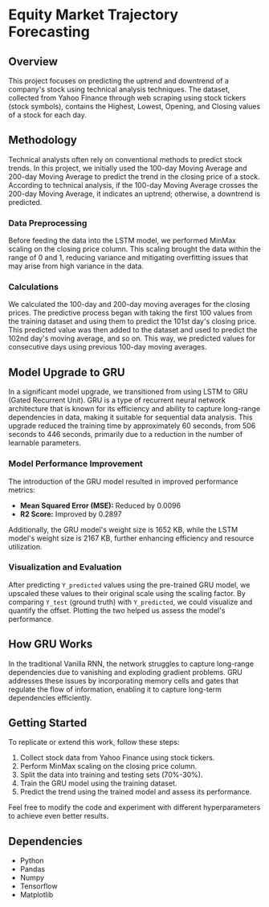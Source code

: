 # Equity Market Trajectory Forecasting

## Overview

This project focuses on predicting the uptrend and downtrend of a company's stock using technical analysis techniques. The dataset, collected from Yahoo Finance through web scraping using stock tickers (stock symbols), contains the Highest, Lowest, Opening, and Closing values of a stock for each day.

## Methodology

Technical analysts often rely on conventional methods to predict stock trends. In this project, we initially used the 100-day Moving Average and 200-day Moving Average to predict the trend in the closing price of a stock. According to technical analysis, if the 100-day Moving Average crosses the 200-day Moving Average, it indicates an uptrend; otherwise, a downtrend is predicted.

### Data Preprocessing

Before feeding the data into the LSTM model, we performed MinMax scaling on the closing price column. This scaling brought the data within the range of 0 and 1, reducing variance and mitigating overfitting issues that may arise from high variance in the data.

### Calculations

We calculated the 100-day and 200-day moving averages for the closing prices. The predictive process began with taking the first 100 values from the training dataset and using them to predict the 101st day's closing price. This predicted value was then added to the dataset and used to predict the 102nd day's moving average, and so on. This way, we predicted values for consecutive days using previous 100-day moving averages.

## Model Upgrade to GRU

In a significant model upgrade, we transitioned from using LSTM to GRU (Gated Recurrent Unit). GRU is a type of recurrent neural network architecture that is known for its efficiency and ability to capture long-range dependencies in data, making it suitable for sequential data analysis. This upgrade reduced the training time by approximately 60 seconds, from 506 seconds to 446 seconds, primarily due to a reduction in the number of learnable parameters.

### Model Performance Improvement

The introduction of the GRU model resulted in improved performance metrics:

- **Mean Squared Error (MSE):** Reduced by 0.0096
- **R2 Score:** Improved by 0.2897

Additionally, the GRU model's weight size is 1652 KB, while the LSTM model's weight size is 2167 KB, further enhancing efficiency and resource utilization.

### Visualization and Evaluation

After predicting `Y_predicted` values using the pre-trained GRU model, we upscaled these values to their original scale using the scaling factor. By comparing `Y_test` (ground truth) with `Y_predicted`, we could visualize and quantify the offset. Plotting the two helped us assess the model's performance.

## How GRU Works

In the traditional Vanilla RNN, the network struggles to capture long-range dependencies due to vanishing and exploding gradient problems. GRU addresses these issues by incorporating memory cells and gates that regulate the flow of information, enabling it to capture long-term dependencies efficiently.

## Getting Started

To replicate or extend this work, follow these steps:

1. Collect stock data from Yahoo Finance using stock tickers.
2. Perform MinMax scaling on the closing price column.
3. Split the data into training and testing sets (70%-30%).
4. Train the GRU model using the training dataset.
5. Predict the trend using the trained model and assess its performance.

Feel free to modify the code and experiment with different hyperparameters to achieve even better results.

## Dependencies

- Python
- Pandas
- Numpy
- Tensorflow
- Matplotlib
